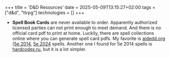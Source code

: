 +++
title = 'D&D Resources'
date = 2025-05-09T13:15:27+02:00
tags = ["d&d", "ttrpg"]
technologies = []
+++

- **Spell Book Cards** are never available to order.
  Apparently authorized licensed parties can not print enough to meet demand.
  And there is no official card pdf to print at home. 
  Luckily, there are spell collections online where you can generate spell card pdfs.
  My favorite is [aidedd.org](https://www.aidedd.org/spell/) ([5e 2014](https://www.aidedd.org/dnd-filters/spells-5e.php), [5e 2024](https://www.aidedd.org/spell/) spells.
  Another one I found for 5e 2014 spells is [hardcodex.ru](https://hardcodex.ru/), but it is a lot simpler.